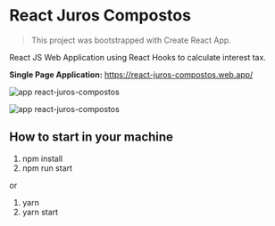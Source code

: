 # React Juros Compostos

> This project was bootstrapped with Create React App.

React JS Web Application using React Hooks to calculate interest tax.

**Single Page Application:** https://react-juros-compostos.web.app/

![app react-juros-compostos](https://github.com/Vinicius-A-R/react-juros-compostos/blob/master/public/react-juros-compostos1.png?raw=true)


![app react-juros-compostos](https://github.com/Vinicius-A-R/react-juros-compostos/blob/master/public/react-juros-compostos2.png?raw=true)

## How to start in your machine

1. npm install
2. npm run start

or

1. yarn
2. yarn start
